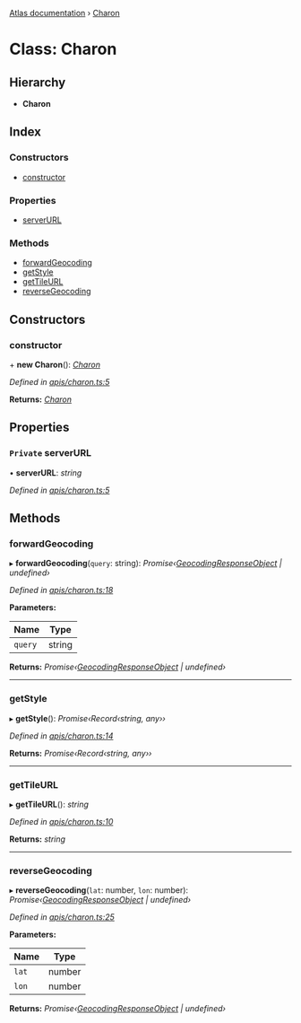 [Atlas documentation](../globals.md) › [Charon](charon.md)

# Class: Charon

## Hierarchy

* **Charon**

## Index

### Constructors

* [constructor](charon.md#constructor)

### Properties

* [serverURL](charon.md#private-serverurl)

### Methods

* [forwardGeocoding](charon.md#forwardgeocoding)
* [getStyle](charon.md#getstyle)
* [getTileURL](charon.md#gettileurl)
* [reverseGeocoding](charon.md#reversegeocoding)

## Constructors

###  constructor

\+ **new Charon**(): *[Charon](charon.md)*

*Defined in [apis/charon.ts:5](https://github.com/chronark/atlas/blob/11701e8/src/apis/charon.ts#L5)*

**Returns:** *[Charon](charon.md)*

## Properties

### `Private` serverURL

• **serverURL**: *string*

*Defined in [apis/charon.ts:5](https://github.com/chronark/atlas/blob/11701e8/src/apis/charon.ts#L5)*

## Methods

###  forwardGeocoding

▸ **forwardGeocoding**(`query`: string): *Promise‹[GeocodingResponseObject](../interfaces/geocodingresponseobject.md) | undefined›*

*Defined in [apis/charon.ts:18](https://github.com/chronark/atlas/blob/11701e8/src/apis/charon.ts#L18)*

**Parameters:**

Name | Type |
------ | ------ |
`query` | string |

**Returns:** *Promise‹[GeocodingResponseObject](../interfaces/geocodingresponseobject.md) | undefined›*

___

###  getStyle

▸ **getStyle**(): *Promise‹Record‹string, any››*

*Defined in [apis/charon.ts:14](https://github.com/chronark/atlas/blob/11701e8/src/apis/charon.ts#L14)*

**Returns:** *Promise‹Record‹string, any››*

___

###  getTileURL

▸ **getTileURL**(): *string*

*Defined in [apis/charon.ts:10](https://github.com/chronark/atlas/blob/11701e8/src/apis/charon.ts#L10)*

**Returns:** *string*

___

###  reverseGeocoding

▸ **reverseGeocoding**(`lat`: number, `lon`: number): *Promise‹[GeocodingResponseObject](../interfaces/geocodingresponseobject.md) | undefined›*

*Defined in [apis/charon.ts:25](https://github.com/chronark/atlas/blob/11701e8/src/apis/charon.ts#L25)*

**Parameters:**

Name | Type |
------ | ------ |
`lat` | number |
`lon` | number |

**Returns:** *Promise‹[GeocodingResponseObject](../interfaces/geocodingresponseobject.md) | undefined›*
